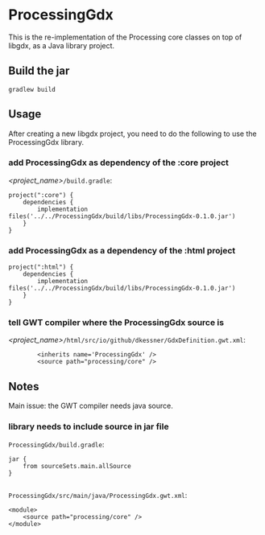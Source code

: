 # ProcessingGdx

This is the re-implementation of the Processing core classes on top of
libgdx, as a Java library project.

## Build the jar

```
gradlew build
```

## Usage

After creating a new libgdx project, you need to do the following to use the
ProcessingGdx library.

### add ProcessingGdx as dependency of the :core project

_<project_name>_`/build.gradle`:

```
project(":core") {
    dependencies {
        implementation files('../../ProcessingGdx/build/libs/ProcessingGdx-0.1.0.jar')
    }
}

```

### add ProcessingGdx as a dependency of the :html project

```
project(":html") {
    dependencies {
        implementation files('../../ProcessingGdx/build/libs/ProcessingGdx-0.1.0.jar')
    }
}
```

### tell GWT compiler where the ProcessingGdx source is
 
_<project_name>_`/html/src/io/github/dkessner/GdxDefinition.gwt.xml`:
```
        <inherits name='ProcessingGdx' />
        <source path="processing/core" />
```



## Notes 

Main issue: the GWT compiler needs java source.

### library needs to include source in jar file

`ProcessingGdx/build.gradle`:
```
jar {
    from sourceSets.main.allSource
}
 
```

`ProcessingGdx/src/main/java/ProcessingGdx.gwt.xml`:
```
<module>
    <source path="processing/core" />
</module>
```

